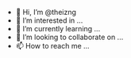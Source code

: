 - 👋 Hi, I’m @theizng
- 👀 I’m interested in ...
- 🌱 I’m currently learning ...
- 💞️ I’m looking to collaborate on ...
- 📫 How to reach me ...

<!---
theizng/theizng is a ✨ special ✨ repository because its `README.md` (this file) appears on your GitHub profile.
You can click the Preview link to take a look at your changes.
--->
